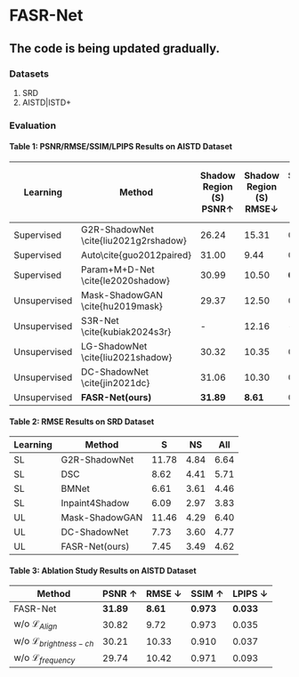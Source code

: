 # FASR-Net 

## The code is being updated gradually.

### Datasets

1. SRD 
2. AISTD|ISTD+ 

### Evaluation

#### Table 1: PSNR/RMSE/SSIM/LPIPS Results on AISTD Dataset
| Learning | Method | Shadow Region (S) PSNR$\uparrow$ | Shadow Region (S) RMSE$\downarrow$ | Shadow Region (S) SSIM$\uparrow$ | Shadow-Free Region (NS) PSNR$\uparrow$ | Shadow-Free Region (NS) RMSE$\downarrow$ | Shadow-Free Region (NS) SSIM$\uparrow$ | All Image PSNR$\uparrow$ | All Image RMSE$\downarrow$ | All Image SSIM$\uparrow$ | All Image LPIPS$\downarrow$ |
| --- | --- | --- | --- | --- | --- | --- | --- | --- | --- | --- | --- |
| Supervised | G2R-ShadowNet \cite{liu2021g2rshadow} | 26.24 | 15.31 | 0.962 | 32.46 | 3.43 | 0.946 | 22.58 | 5.30 | 0.876 | 0.140 |
| Supervised | Auto\cite{guo2012paired} | 31.00 | 9.44 | 0.971 | 29.32 | 4.37 | 0.841 | 24.14 | 5.17 | 0.768 | 0.174 |
| Supervised | Param+M+D-Net \cite{le2020shadow} | 30.99 | 10.50 | **0.985** | 34.50 | 3.74 | 0.976 | 26.58 | 4.81 | **0.942** | 0.062 |
| Unsupervised | Mask-ShadowGAN \cite{hu2019mask} | 29.37 | 12.50 | 0.901 | 31.65 | 4.00 | 0.943 | 24.57 | 5.30 | 0.915 | 0.095 |
| Unsupervised | S3R-Net \cite{kubiak2024s3r} | - | 12.16 | - | - | 6.38 | - | - | 7.12 | - | - |
| Unsupervised | LG-ShadowNet \cite{liu2021shadow} | 30.32 | 10.35 | 0.982 | 32.53 | 4.03 | 0.973 | 25.53 | 5.03 | 0.928 | 0.103 |
| Unsupervised | DC-ShadowNet \cite{jin2021dc} | 31.06 | 10.30 | 0.978 | 27.03 | 3.50 | 0.971 | 25.03 | 4.60 | 0.921 | 0.170 |
| Unsupervised | **FASR-Net(ours)** | **31.89** | **8.61** | 0.982 | **34.57** | **2.84** | **0.978** | **27.58** | **3.75** | 0.934 | **0.055** | 

#### Table 2: RMSE Results on SRD Dataset
| Learning | Method | S | NS | All |
| --- | --- | --- | --- | --- |
| SL | G2R-ShadowNet | 11.78 | 4.84 | 6.64 |
| SL | DSC | 8.62 | 4.41 | 5.71 |
| SL | BMNet | 6.61 | 3.61 | 4.46 |
| SL | Inpaint4Shadow | 6.09 | 2.97 | 3.83 |
| UL | Mask-ShadowGAN | 11.46 | 4.29 | 6.40 |
| UL | DC-ShadowNet | 7.73 | 3.60 | 4.77 |
| UL | FASR-Net(ours) | 7.45 | 3.49 | 4.62 |

#### Table 3: Ablation Study Results on AISTD Dataset
| Method | PSNR $\uparrow$ | RMSE $\downarrow$ | SSIM $\uparrow$ | LPIPS $\downarrow$ |
| --- | --- | --- | --- | --- |
| FASR-Net | **31.89** | **8.61** | **0.973** | **0.033** |
| w/o $\mathcal{L}_{Align}$ | 30.82 | 9.72 | 0.973 | 0.035 |
| w/o $\mathcal{L}_{brightness-ch}$ | 30.21 | 10.33 | 0.910 | 0.037 |
| w/o $\mathcal{L}_{frequency}$ | 29.74 | 10.42 | 0.971 | 0.093 |
